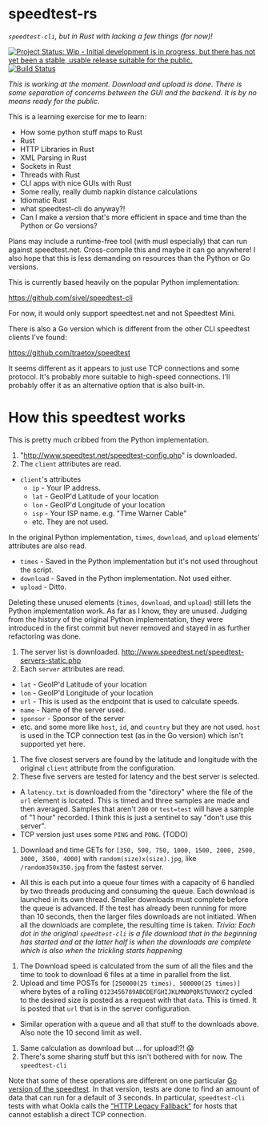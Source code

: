 # speedtest-rs

*`speedtest-cli`, but in Rust with lacking a few things (for now)!*

[![Project Status: Wip - Initial development is in progress, but there has not yet been a stable, usable release suitable for the public.](http://www.repostatus.org/badges/0.1.0/wip.svg)](http://www.repostatus.org/#wip)
[![Build Status](https://travis-ci.org/nelsonjchen/speedtest-rs.svg?branch=master)](https://travis-ci.org/nelsonjchen/speedtest-rs)

*This is working at the moment. Download and upload is done. There is some separation of concerns between the GUI and the backend. It is by no means ready for the public.*

This is a learning exercise for me to learn:

* How some python stuff maps to Rust
* Rust
* HTTP Libraries in Rust
* XML Parsing in Rust
* Sockets in Rust
* Threads with Rust
* CLI apps with nice GUIs with Rust
* Some really, really dumb napkin distance calculations
* Idiomatic Rust
* what speedtest-cli do anyway?!
* Can I make a version that's more efficient in space and time than the Python or Go versions?

Plans may include a runtime-free tool (with musl especially) that can run against
speedtest.net. Cross-compile this and maybe it can go anywhere! I also hope that this is less demanding on resources than the Python or Go versions.

This is currently based heavily on the popular Python implementation:

https://github.com/sivel/speedtest-cli

For now, it would only support speedtest.net and not Speedtest Mini.

There is also a Go version which is different from the other CLI speedtest clients I've found:

https://github.com/traetox/speedtest

It seems different as it appears to just use TCP connections and some protocol. It's probably more suitable to high-speed connections. I'll probably offer it as an alternative option that is also built-in.

# How this speedtest works

This is pretty much cribbed from the Python implementation.

1. "http://www.speedtest.net/speedtest-config.php" is downloaded.
1. The `client` attributes are read.
  * `client`'s attributes
    * `ip` - Your IP address.
    * `lat` - GeoIP'd Latitude of your location
    * `lon` - GeoIP'd Longitude of your location
    * `isp` - Your ISP name. e.g. "Time Warner Cable"
    * etc. They are not used.

  In the original Python implementation, `times`, `download`, and `upload`
  elements' attributes are also read.

  * `times` - Saved in the Python implementation but it's not used throughout
    the script.
  * `download` - Saved in the Python implementation. Not used either.
  * `upload` - Ditto.

Deleting these unused elements (`times`, `download`, and `upload`) still lets
the Python implementation work. As far as I know, they are unused. Judging
from the history of the original Python implementation, they were introduced
in the first commit but never removed and stayed in as further refactoring
was done.

1. The server list is downloaded. http://www.speedtest.net/speedtest-servers-static.php
1. Each `server` attributes are read.
  * `lat` - GeoIP'd Latitude of your location
  * `lon` - GeoIP'd Longitude of your location
  * `url` - This is used as the endpoint that is used to calculate speeds.
  * `name` - Name of the server used.
  * `sponsor` - Sponsor of the server
  * etc. and some more like `host`, `id`, and `country` but they are not used. `host` is used in the TCP connection test (as in the Go version) which isn't supported yet here.
1. The five closest servers are found by the latitude and longitude with the
   original `client` attribute from the configuration.
1. These five servers are tested for latency and the best server is selected.
  * A `latency.txt` is downloaded from the "directory" where the file of the `url` element is located. This is timed and three samples are made and then averaged. Samples that aren't `200` or `test=test` will have a sample of "1 hour" recorded. I think this is just a sentinel to say "don't use this server".
  * TCP version just uses some `PING` and `PONG`. (TODO)
1. Download and time GETs for `[350, 500, 750, 1000, 1500, 2000, 2500, 3000, 3500, 4000]` with `random(size)x(size).jpg`, like `/random350x350.jpg` from the fastest server.
  * All this is each put into a queue four times with a capacity of 6 handled by two threads producing and consuming the queue. Each download is launched in its own thread. Smaller downloads must complete before the queue is advanced. If the test has already been running for more than 10 seconds, then the larger files downloads are not initiated. When all the downloads are complete, the resulting time is taken. *Trivia: Each dot in the original `speedtest-cli` is a file download that in the beginning has started and at the latter half is when the downloads are complete which is also when the trickling starts happening*
1. The Download speed is calculated from the sum of all the files and the time to took to download 6 files at a time in parallel from the list.
1. Upload and time POSTs for `[250000(25 times), 500000(25 times)]` where bytes of a rolling `0123456789ABCDEFGHIJKLMNOPQRSTUVWXYZ` cycled to the desired size is posted as a request with that `data`. This is timed. It is posted that `url` that is in the server configuration.
  * Similar operation with a queue and all that stuff to the downloads above. Also note the 10 second limit as well.
1. Same calculation as download but ... for upload!?! :scream:
1. There's some sharing stuff but this isn't bothered with for now. The `speedtest-cli`

Note that some of these operations are different on one particular [Go version of the speedtest](https://github.com/traetox/speedtest/blob/master/speedtestdotnet/actions.go). In that version, tests are done to find an amount of data that can run for a default of 3 seconds. In particular, `speedtest-cli` tests with what Ookla calls the ["HTTP Legacy Fallback"](http://www.ookla.com/support/a84541858) for hosts that cannot establish a direct TCP connection.
